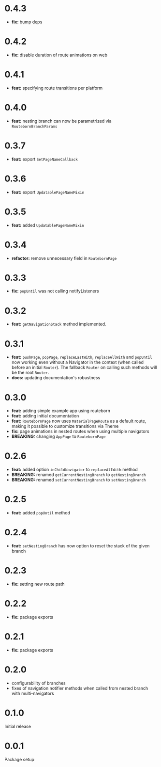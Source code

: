 # 0.4.3
- **fix:** bump deps

# 0.4.2
- **fix:** disable duration of route animations on web

# 0.4.1
- **feat:** specifying route transitions per platform

# 0.4.0
- **feat:** nesting branch can now be parametrized via `RoutebornBranchParams`

# 0.3.7
- **feat:** export `SetPageNameCallback`

# 0.3.6
- **feat:** export `UpdatablePageNameMixin`

# 0.3.5
- **feat:** added `UpdatablePageNameMixin`

# 0.3.4
- **refactor:** remove unnecessary field in `RoutebornPage`

# 0.3.3
- **fix:** `popUntil` was not calling notifyListeners

# 0.3.2
- **feat:** `getNavigationStack` method implemented.

# 0.3.1
- **feat:** `pushPage`, `popPage`, `replaceLastWith`, `replaceAllWith` and `popUntil` now working even without a Navigator in the context (when called before an initial `Router`). The fallback `Router` on calling such methods will be the root `Router`.
- **docs:** updating documentation's robustness 

# 0.3.0
- **feat:** adding simple example app using routeborn
- **feat:** adding initial documentation
- **feat:** `RoutebornPage` now uses `MaterialPageRoute` as a default route, making it possible to customize transitions via Theme
- **fix:** page animations in nested routes when using multiple navigators 
- **BREAKING:** changing `AppPage` to `RoutebornPage`

# 0.2.6

- **feat:** added option `inChildNavigator` to `replaceAllWith` method
- **BREAKING:** renamed `getCurrentNestingBranch` to `getNestingBranch`
- **BREAKING:** renamed `setCurrentNestingBranch` to `setNestingBranch`

# 0.2.5

- **feat:** added `popUntil` method

# 0.2.4

- **feat:** `setNestingBranch` has now option to reset the stack of the given branch

# 0.2.3

- **fix:** setting new route path

# 0.2.2

- **fix:** package exports

# 0.2.1

- **fix:** package exports

# 0.2.0

- configurability of branches
- fixes of navigation notifier methods when called from nested branch with multi-navigators

# 0.1.0

Initial release

# 0.0.1

Package setup
